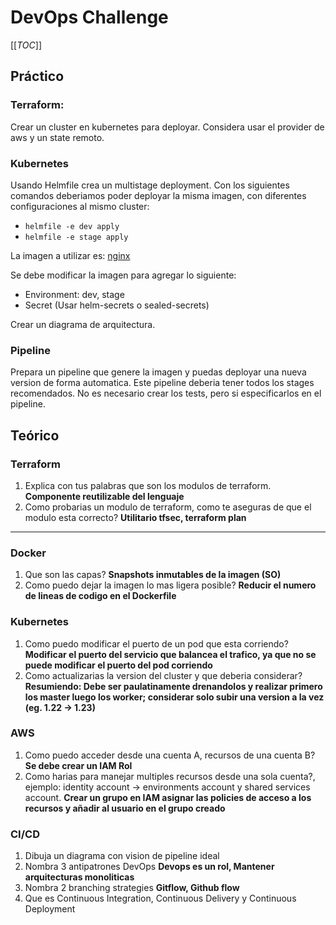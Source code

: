 # DevOps Challenge

[[_TOC_]]

## Práctico

### Terraform:

Crear un cluster en kubernetes para deployar. Considera usar el provider de aws y un state remoto.

### Kubernetes

Usando Helmfile crea un multistage deployment. Con los siguientes comandos deberiamos poder deployar la misma imagen, con diferentes configuraciones al mismo cluster:

- `helmfile -e dev apply`
- `helmfile -e stage apply`

La imagen a utilizar es: [nginx](​https://hub.docker.com/r/nginxdemos/hello/)

Se debe modificar la imagen para agregar lo siguiente:

- Environment: dev, stage
- Secret (Usar helm-secrets o sealed-secrets)

Crear un diagrama de arquitectura.

### Pipeline

Prepara un pipeline que genere la imagen y puedas deployar una nueva version de forma automatica.
Este pipeline deberia tener todos los stages recomendados. No es necesario crear los tests, pero si especificarlos en el pipeline.

## Teórico

### Terraform

1. Explica con tus palabras que son los modulos de terraform.
   **Componente reutilizable del lenguaje**
2. Como probarias un modulo de terraform, como te aseguras de que el modulo esta correcto?
   **Utilitario tfsec, terraform plan**

---

### Docker

1. Que son las capas?
   **Snapshots inmutables de la imagen (SO)**
2. Como puedo dejar la imagen lo mas ligera posible?
   **Reducir el numero de lineas de codigo en el Dockerfile**

### Kubernetes

1. Como puedo modificar el puerto de un pod que esta corriendo?
   **Modificar el puerto del servicio que balancea el trafico, ya que no se puede modificar el puerto del pod corriendo**
2. Como actualizarias la version del cluster y que deberia considerar?
   **Resumiendo: Debe ser paulatinamente drenandolos y realizar primero los master luego los worker; considerar solo subir una version a la vez (eg. 1.22 -> 1.23)**

### AWS

1. Como puedo acceder desde una cuenta A, recursos de una cuenta B?
   **Se debe crear un IAM Rol**
2. Como harias para manejar multiples recursos desde una sola cuenta?, ejemplo: identity account -> environments account y shared services account.
   **Crear un grupo en IAM asignar las policies de acceso a los recursos y añadir al usuario en el grupo creado**

### CI/CD

1. Dibuja un diagrama con vision de pipeline ideal
2. Nombra 3 antipatrones DevOps
   **Devops es un rol, Mantener arquitecturas monoliticas**
3. Nombra 2 branching strategies
   **Gitflow, Github flow**
4. Que es Continuous Integration, Continuous Delivery y Continuous Deployment
